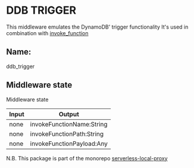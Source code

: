 # DDB TRIGGER

This middleware emulates the DynamoDB' trigger functionality 
It's used in combination with [invoke_function](#invoke_function)

## Name:
ddb_trigger

## Middleware state

Middleware state

| Input | Output |
| --- | --- |
| none | invokeFunctionName:String |
| none | invokeFunctionPath:String |
| none | invokeFunctionPayload:Any |

N.B. 
This package is part of the monorepo [serverless-local-proxy](https://github.com/serverless-local-proxy/serverless-local-proxy)
